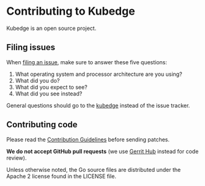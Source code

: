 # Contributing to Kubedge

Kubedge is an open source project.

## Filing issues

When [filing an issue](https://github.com/kubedge/kubedge/issues/new), make sure to answer these five questions:

1. What operating system and processor architecture are you using?
2. What did you do?
3. What did you expect to see?
4. What did you see instead?

General questions should go to the [kubedge](https://kubedge.cloud) instead of the issue tracker.

## Contributing code

Please read the [Contribution Guidelines](https://kubedge.cloud/contribute/)
before sending patches.

**We do not accept GitHub pull requests**
(we use [Gerrit Hub](https://review.gerrithub.io/admin/repos/kubedge/kubesim_epc) instead for code review).

Unless otherwise noted, the Go source files are distributed under
the Apache 2 license found in the LICENSE file.

